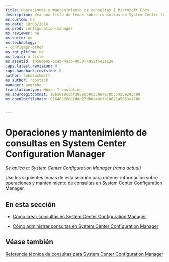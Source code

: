 ```yaml
---
title: Operaciones y mantenimiento de consultas | Microsoft Docs
description: Vea una lista de temas sobre consultas en System Center Configuration Manager. Enfoque en operaciones y mantenimiento.
ms.custom: na
ms.date: 10/06/2016
ms.prod: configuration-manager
ms.reviewer: na
ms.suite: na
ms.technology:
- configmgr-other
ms.tgt_pltfrm: na
ms.topic: article
ms.assetid: f050ee45-bcab-4a3b-9050-4952f5e2ec2e
caps.latest.revision: 4
caps.handback.revision: 0
author: robstackmsft
ms.author: robstack
manager: angrobe
translationtype: Human Translation
ms.sourcegitcommit: 10b1010ccbf3889c58c55b87e70b354559243c90
ms.openlocfilehash: 82648626882ddd23db0e40cfb18621a5953a1786


---
```

# <a name="operations-and-maintenance-for-queries-in-system-center-configuration-manager"></a>Operaciones y mantenimiento de consultas en System Center Configuration Manager

*Se aplica a: System Center Configuration Manager (rama actual)*

Use los siguientes temas de esta sección para obtener información sobre operaciones y mantenimiento de consultas en System Center Configuration Manager.  

## <a name="in-this-section"></a>En esta sección  

-   [Cómo crear consultas en System Center Configuration Manager](../../../core/servers/manage/create-queries.md)  

-   [Cómo administrar consultas en System Center Configuration Manager](../../../core/servers/manage/manage-queries.md)  

## <a name="see-also"></a>Véase también  
 [Referencia técnica de consultas para System Center Configuration Manager](../../../core/servers/manage/queries-technical-reference.md)



<!--HONumber=Dec16_HO3-->


